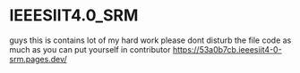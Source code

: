 # IEEESIIT4.0_SRM
guys this is contains lot of my hard work please dont disturb the file code as much as you can
put yourself in contributor
https://53a0b7cb.ieeesiit4-0-srm.pages.dev/
